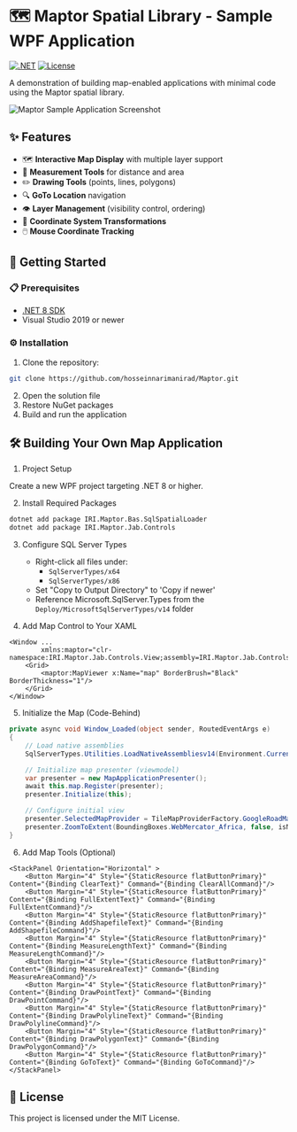 # 🗺️ Maptor Spatial Library - Sample WPF Application

[![.NET](https://img.shields.io/badge/.NET-8.0-blue)](https://dotnet.microsoft.com/download)
[![License](https://img.shields.io/badge/license-MIT-green)](https://github.com/hosseinnarimanirad/MaptorSamples/blob/main/LICENSE)

A demonstration of building map-enabled applications with minimal code using the Maptor spatial library.

![Maptor Sample Application Screenshot](https://github.com/user-attachments/assets/3dd6db8d-7442-4dbd-97ed-68039ea07f6e)

## ✨ Features

- 🗺️ **Interactive Map Display** with multiple layer support
- 📏 **Measurement Tools** for distance and area
- ✏️ **Drawing Tools** (points, lines, polygons)
- 🔍 **GoTo Location** navigation
- 👁️ **Layer Management** (visibility control, ordering)
- 🔄 **Coordinate System Transformations**
- 🖱️ **Mouse Coordinate Tracking**

## 🚀 Getting Started

### 📋 Prerequisites
- [.NET 8 SDK](https://dotnet.microsoft.com/download/dotnet/8.0)
- Visual Studio 2019 or newer

### ⚙️ Installation
1. Clone the repository:
```bash
git clone https://github.com/hosseinnarimanirad/Maptor.git
```
2. Open the solution file
3. Restore NuGet packages
4. Build and run the application

## 🛠️ Building Your Own Map Application
1. Project Setup

Create a new WPF project targeting .NET 8 or higher.

2. Install Required Packages
```bash
dotnet add package IRI.Maptor.Bas.SqlSpatialLoader
dotnet add package IRI.Maptor.Jab.Controls
```
3. Configure SQL Server Types
   - Right-click all files under:
     - ```SqlServerTypes/x64```
     - ```SqlServerTypes/x86```
   - Set "Copy to Output Directory" to 'Copy if newer'
   - Reference Microsoft.SqlServer.Types from the ```Deploy/MicrosoftSqlServerTypes/v14``` folder

4. Add Map Control to Your XAML
```xaml
<Window ...
        xmlns:maptor="clr-namespace:IRI.Maptor.Jab.Controls.View;assembly=IRI.Maptor.Jab.Controls">    
    <Grid>
        <maptor:MapViewer x:Name="map" BorderBrush="Black" BorderThickness="1"/>
    </Grid>
</Window>
```

5. Initialize the Map (Code-Behind)
```csharp
private async void Window_Loaded(object sender, RoutedEventArgs e)
{
    // Load native assemblies
    SqlServerTypes.Utilities.LoadNativeAssembliesv14(Environment.CurrentDirectory);

    // Initialize map presenter (viewmodel)
    var presenter = new MapApplicationPresenter();
    await this.map.Register(presenter);
    presenter.Initialize(this);

    // Configure initial view
    presenter.SelectedMapProvider = TileMapProviderFactory.GoogleRoadMap;
    presenter.ZoomToExtent(BoundingBoxes.WebMercator_Africa, false, isNewExtent: true);
}
 ```
6. Add Map Tools (Optional)
```xaml
<StackPanel Orientation="Horizontal" >
    <Button Margin="4" Style="{StaticResource flatButtonPrimary}" Content="{Binding ClearText}" Command="{Binding ClearAllCommand}"/>
    <Button Margin="4" Style="{StaticResource flatButtonPrimary}" Content="{Binding FullExtentText}" Command="{Binding FullExtentCommand}"/>
    <Button Margin="4" Style="{StaticResource flatButtonPrimary}" Content="{Binding AddShapefileText}" Command="{Binding AddShapefileCommand}"/>
    <Button Margin="4" Style="{StaticResource flatButtonPrimary}" Content="{Binding MeasureLengthText}" Command="{Binding MeasureLengthCommand}"/>
    <Button Margin="4" Style="{StaticResource flatButtonPrimary}" Content="{Binding MeasureAreaText}" Command="{Binding MeasureAreaCommand}"/>
    <Button Margin="4" Style="{StaticResource flatButtonPrimary}" Content="{Binding DrawPointText}" Command="{Binding DrawPointCommand}"/>
    <Button Margin="4" Style="{StaticResource flatButtonPrimary}" Content="{Binding DrawPolylineText}" Command="{Binding DrawPolylineCommand}"/>
    <Button Margin="4" Style="{StaticResource flatButtonPrimary}" Content="{Binding DrawPolygonText}" Command="{Binding DrawPolygonCommand}"/>
    <Button Margin="4" Style="{StaticResource flatButtonPrimary}" Content="{Binding GoToText}" Command="{Binding GoToCommand}"/>
</StackPanel> 
```

## 📜 License
This project is licensed under the MIT License.

